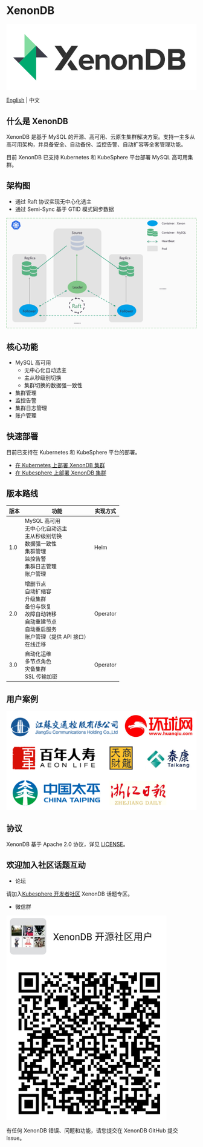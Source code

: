 #  XenonDB
 ![](docs/images/logo_xenondb.png)  <br>

[English](README.md) | 中文 
## 什么是 XenonDB

XenonDB 是基于 MySQL 的开源、高可用、云原生集群解决方案。支持一主多从高可用架构，并具备安全、自动备份、监控告警、自动扩容等全套管理功能。

目前 XenonDB 已支持 Kubernetes 和 KubeSphere 平台部署 MySQL 高可用集群。 

## 架构图

- 通过 Raft 协议实现无中心化选主
- 通过 Semi-Sync 基于 GTID 模式同步数据

![](docs/images/XenonDB_Architecture_1.png)

## 核心功能

- MySQL 高可用
    - 无中心化自动选主
    - 主从秒级别切换
    - 集群切换的数据强一致性
- 集群管理
- 监控告警
- 集群日志管理
- 账户管理

## 快速部署
目前已支持在 Kubernetes 和 KubeSphere 平台的部署。

- [ 在 Kubernetes 上部署 XenonDB 集群](docs/Kubernetes/deploy_xenondb_on_kubernetes.md)
- [ 在 Kubesphere 上部署 XenonDB 集群 ](docs/KubeSphere/deploy_xenondb_on_kubesphere.md)

## 版本路线

| 版本 | 功能  | 实现方式 |
|------|--------|------| 
| 1.0 | MySQL 高可用 <br> 无中心化自动选主<br> 主从秒级别切换<br> 数据强一致性 <br> 集群管理 <br> 监控告警 <br> 集群日志管理 <br> 账户管理 | Helm |
| 2.0  | 增删节点 <br> 自动扩缩容 <br> 升级集群 <br> 备份与恢复 <br> 故障自动转移 <br> 自动重建节点 <br> 自动重启服务 <br> 账户管理（提供 API 接口）<br> 在线迁移   |  Operator |
| 3.0  | 自动化运维 <br> 多节点角色 <br> 灾备集群 <br> SSL 传输加密 | Operator |

## 用户案例

![](docs/images/users.png)
## 协议

XenonDB 基于 Apache 2.0 协议，详见 [LICENSE](./LICENSE)。

## 欢迎加入社区话题互动

- 论坛

请加入[Kubesphere 开发者社区](https://kubesphere.com.cn/forum/t/XenonDB) XenonDB 话题专区。

- 微信群 

![](docs/images/wechat_group.png)

有任何 XenonDB 错误、问题和功能，请您提交在 XenonDB GitHub 提交 Issue。


 